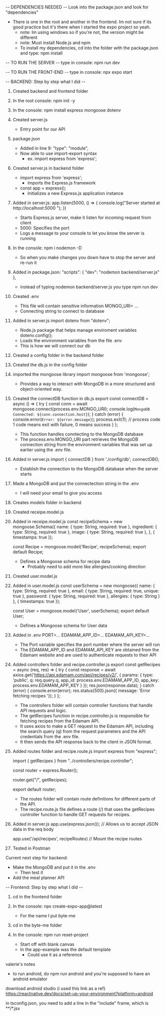 -- DEPENDENCIES NEEDED --
Look into the package.json and look for "dependencies"
- There is one in the root and another in the frontend. Im not sure if its good practice but it's there when I started the expo project so yeah.
  - note: Im using windows so if you're not, the version might be different
  - note: Must install Node.js and npm
  - To install my dependencies, cd into the folder with the package.json and type: npm install

-- TO RUN THE SERVER --
type in console: npm run dev

-- TO RUN THE FRONT-END --
type in console: npx expo start

-- BACKEND: Step by step what I did -- 

1. Created backend and frontend folder

2. In the root console: npm init -y

3. In the console: npm install express mongoose dotenv

4. Created server.js
    - Entry point for our API

5. package.json
    - Added in line 9: "type": "module",
    - Now able to use import-export syntax
        - ex. import express from 'express';

6. Created server.js in backend folder
    - import express from 'express';
        - Imports the Express.js framework
    - const app = express();
        - Initializes a new Express.js application instance

7. Added in server.js:
    app.listen(5000, () => {
    console.log("Server started at http://localhost:5000 ");
    })
    - Starts Express.js server, make it listen for incoming request from client
    - 5000: Specifies the port
    - Logs a message to your console to let you know the server is running

7. In the console: npm i nodemon -D
    - So when you make changes you down have to stop the server and re-run it

8. Added in package.json:
    "scripts": {
        "dev": "nodemon backend/server.js"
    },
    - instead of typing nodemon backend/server.js you type npm run dev

9. Created .env
    - This file will contain sensitive information
    MONGO_URI= ...
    - Connecting string to connect to database

10. Added in server.js 
    import dotenv from "dotenv";
    - Node.js package that helps manage enviroment variables
    dotenv.config();
    - Loads the environment variables from the file .env
    - This is how we will connect our db

11. Created a config folder in the backend folder

12. Created the db.js in the config folder

13. imported the mongoose library
    import mongoose from 'mongoose';
    - Provides a way to interact with MongoDB in a more structured and object-oriented way. 

14. Created the connectDB function in db.js
    export const connectDB = async () => {
        try {
            const conn = await mongoose.connect(process.env.MONGO_URI);
            console.log(`MongoDB Connected: ${conn.connection.host}`);
        } catch (error) {
            console.error(`Error: ${error.message}`);
            process.exit(1); // process code 1 code means exit with failure, 0 means success
        }
    };
    - This function handles conntecting to the MongoDB database
    - The process.env.MONGO_URI part retrieves the  MongoDB connection string from the environment variables that was set up earlier using the .env file.

15. Added in server.js
    import { connectDB } from './config/db';
    connectDB();
    - Establish the connection to the MongoDB database when the server starts

16. Made a MongoDB and put the connectection string in the .env
    - I will need your email to give you access

17. Creates models folder in backend

18. Created receipe.model.js

19. Added in receipe.model.js
    const recipeSchema = new mongoose.Schema({
        name: 
        {
            type: String,
            required: true
        },
        ingredient:
        {
            type: String,
            required: true
        },
        image: {
            type: String,
            required: true
        },
    }, {
        timestamps: true 
    });

    const Recipe = mongoose.model('Recipe', recipeSchema);
    export default Recipe;
    - Defines a Mongoose schema for recipe data
        - Probably need to add more like allergies/cooking direction

20. Created user.model.js

21. Added in user.model.js
    const userSchema = new mongoose({
        name: {
            type: String,
            required: true
        },
        email: {
            type: String,
            required: true,
            unique: true
        },
        password: {
            type: String,
            required: true
        },
        allergies: {
            type: String
        }
    }, {
        timestamps: true 
    });

    const User = mongoose.model('User', userSchema);
    export default User;
    - Defines a Mongoose schema for User data

22. Added in .env
    PORT=...
    EDAMAM_APP_ID=...
    EDAMAM_API_KEY=...
    - The Port variable specifies the port number where the server will run
    - The EDAMAM_APP_ID and EDAMAM_API_KEY are obtained from the Edamam website and are used to authenticate requests to their API


23. Added controllers folder and recipe.controller.js
    export const getRecipes = async (req, res) => {
        try {
            const response = await axios.get('https://api.edamam.com/api/recipes/v2/', {
                params: {
                    type: 'public',
                    q: req.query.q,
                    app_id: process.env.EDAMAM_APP_ID,
                    app_key: process.env.EDAMAM_APP_KEY
                }
            });
            res.json(response.data);
        } catch (error) {
            console.error(error);
            res.status(500).json({ message: 'Error fetching recipes '});
        }
    };
    - The controllers folder will contain controller functions that handle API requests and logic.
    - The getRecipes function in recipe.controller.js is responsible for fetching recipes from the Edamam API.
    - It uses axios to make a GET request to the Edamam API, including the search query (q) from the request parameters and the API credentials from the .env file.
    - It then sends the API response back to the client in JSON format.

24. Added routes folder and recipe.route.js
    import express from "express";

    import { getRecipes } from "../controllers/recipe.controller";

    const router = express.Router();

    router.get("/", getRecipes);

    export default router;
    - The routes folder will contain route definitions for different parts of the API.
    - The recipe.route.js file defines a route (/) that uses the getRecipes controller function to handle GET requests for recipes.

25. Added in server.js 
    app.use(express.json()); // Allows us to accept JSON data in the req body

    app.use('/api/recipes', recipeRoutes) // Mount the recipe routes

26. Tested in Postman

Current next step for backend:
- Make the MongoDB and put it in the .env
    - Then test it
- Add the meal planner API

-- Frontend: Step by step what I did -- 

1. cd in the frontend folder

2. In the console: npx create-expo-app@latest
    - For the name I put byte-me

3. cd in the byte-me folder

4. In the console: npm run reset-project
    - Start off with blank canvas
    - In the app-example was the default template
        - Could use it as a reference

valerie's notes
- to run android, do
    npm run android
    and you're supposed to have an android emulator

download android studio (i used this link as a ref)
https://reactnative.dev/docs/set-up-your-environment?platform=android

in tsconfig.json, you need to add a line in the "include" frame,
    which is **/*.jsx